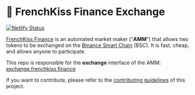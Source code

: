 # 🥞 FrenchKiss Finance Exchange

[![Netlify Status](https://api.netlify.com/api/v1/badges/c6ef7e73-4a84-410d-83b0-b89326787dff/deploy-status)](https://app.netlify.com/sites/swap-master/deploys)

[FrenchKiss Finance](https://https://docs.frenchkiss.finance/) is an automated market maker (“**AMM**”) that allows two tokens to be exchanged on the [Binance Smart Chain](https://www.binance.org/en/smartChain) (BSC). It is fast, cheap, and allows anyone to participate.

This repo is responsible for the **exchange** interface of the AMM: [exchange.frenchkiss.finance](https://exchange.frenchkiss.finance/)

If you want to contribute, please refer to the [contributing guidelines](./CONTRIBUTING.md) of this project.
